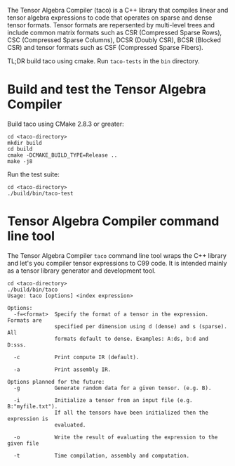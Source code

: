 The Tensor Algebra Compiler (taco) is a C++ library that compiles linear and tensor algebra expressions to code that operates on sparse and dense tensor formats. Tensor formats are repersented by multi-level trees and include common matrix formats such as CSR (Compressed Sparse Rows), CSC (Compressed Sparse Columns), DCSR (Doubly CSR), BCSR (Blocked CSR) and tensor formats such as CSF (Compressed Sparse Fibers).

TL;DR build taco using cmake. Run `taco-tests` in the `bin` directory.

# Build and test the Tensor Algebra Compiler
Build taco using CMake 2.8.3 or greater:

```
cd <taco-directory>
mkdir build
cd build
cmake -DCMAKE_BUILD_TYPE=Release ..
make -j8
```

Run the test suite:
```
cd <taco-directory>
./build/bin/taco-test
```


# Tensor Algebra Compiler command line tool

The Tensor Algebra Compiler `taco` command line tool wraps the C++ library and let's you compiler tensor expressions to C99 code. It is intended mainly as a tensor library generator and development tool.

```
cd <taco-directory>
./build/bin/taco
Usage: taco [options] <index expression>

Options:
  -f=<format>  Specify the format of a tensor in the expression. Formats are
               specified per dimension using d (dense) and s (sparse). All
               formats default to dense. Examples: A:ds, b:d and D:sss.

  -c           Print compute IR (default).

  -a           Print assembly IR.

Options planned for the future:
  -g           Generate random data for a given tensor. (e.g. B).

  -i           Initialize a tensor from an input file (e.g. B:"myfile.txt").
               If all the tensors have been initialized then the expression is
               evaluated.

  -o           Write the result of evaluating the expression to the given file

  -t           Time compilation, assembly and computation.
```
